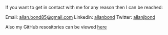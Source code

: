 If you want to get in contact with me for any reason then I can be reached:

Email: [allan.bond85@gmail.com](mailto:allan.bond85@gmail.com)
Linkedln: [allanbond](https://www.linkedin.com/in/allanbond/)
Twitter: [allanjbond](https://twitter.com/allanjbond)

Also my GitHub resositories can be viewed [here](https://github.com/allan-bond)



